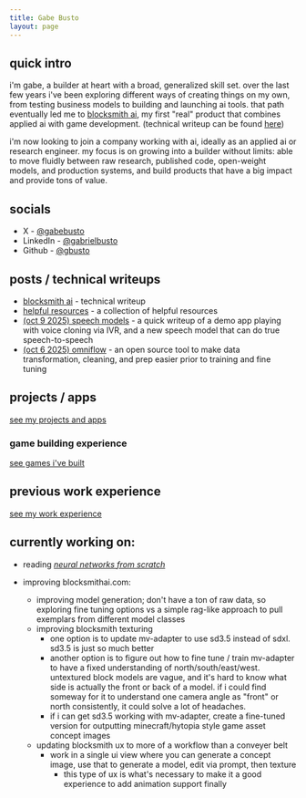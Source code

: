 ```yaml
---
title: Gabe Busto
layout: page
---
```


## quick intro
i'm gabe, a builder at heart with a broad, generalized skill set. over the last few years i've been exploring different ways of creating things on my own, from testing business models to building and launching ai tools. that path eventually led me to [blocksmith ai](https://blocksmithai.com), my first "real" product that combines applied ai with game development. (technical writeup can be found [here](./blocksmithai.md))

i'm now looking to join a company working with ai, ideally as an applied ai or research engineer. my focus is on growing into a builder without limits: able to move fluidly between raw research, published code, open-weight models, and production systems, and build products that have a big impact and provide tons of value.


## socials
- X - [@gabebusto](https://x.com/gabebusto)
- LinkedIn - [@gabrielbusto](https://linkedin.com/in/gabrielbusto)
- Github - [@gbusto](https://github.com/gbusto)


## posts / technical writeups
- [blocksmith ai](./blocksmithai.md) - technical writeup
- [helpful resources](./resources.md) - a collection of helpful resources
- [(oct 9 2025) speech models](./posts/oct-9-2025-speech-models.md) - a quick writeup of a demo app playing with voice cloning via IVR, and a new speech model that can do true speech-to-speech
- [(oct 6 2025) omniflow](./posts/oct-6-2025-omniflow.md) - an open source tool to make data transformation, cleaning, and prep easier prior to training and fine tuning


## projects / apps
[see my projects and apps](./projects.md)


### game building experience
[see games i've built](./games.md)


## previous work experience
[see my work experience](./experience.md)


## currently working on:
- reading [*neural networks from scratch*](https://nnfs.io/)

- improving blocksmithai.com:
    - improving model generation; don't have a ton of raw data, so exploring fine tuning options vs a simple rag-like approach to pull exemplars from different model classes
    - improving blocksmith texturing
        - one option is to update mv-adapter to use sd3.5 instead of sdxl. sd3.5 is just so much better
        - another option is to figure out how to fine tune / train mv-adapter to have a fixed understanding of north/south/east/west. untextured block models are vague, and it's hard to know what side is actually the front or back of a model. if i could find someway for it to understand one camera angle as "front" or north consistently, it could solve a lot of headaches.
        - if i can get sd3.5 working with mv-adapter, create a fine-tuned version for outputting minecraft/hytopia style game asset concept images
    - updating blocksmith ux to more of a workflow than a conveyer belt
        - work in a single ui view where you can generate a concept image, use that to generate a model, edit via prompt, then texture
            - this type of ux is what's necessary to make it a good experience to add animation support finally
